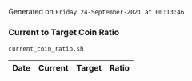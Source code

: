Generated on `Friday 24-September-2021 at 00:13:46`

### Current to Target Coin Ratio
`current_coin_ratio.sh`

Date|Current|Target|Ratio
---|---|---|---
